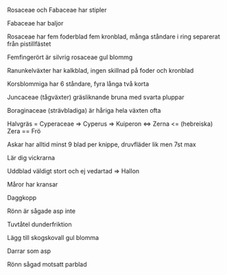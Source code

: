 Rosaceae och Fabaceae har stipler

Fabaceae har baljor

Rosaceae har fem foderblad fem kronblad, många ståndare i ring separerat från pistillfästet

Femfingerört är silvrig rosaceae gul blommg

Ranunkelväxter har kalkblad, ingen skillnad på foder och kronblad  

Korsblommiga har 6 ståndare, fyra långa två korta 

Juncaceae (tågväxter) gräsliknande bruna med svarta pluppar  

Boraginaceae (strävbladiga) är håriga hela växten ofta 

Halvgräs = Cyperaceae => Cyperus => Kuiperon <=> Zerna <= (hebreiska) Zera == Frö

Askar har alltid minst 9 blad per knippe, druvfläder lik men 7st max

Lär dig vickrarna

Uddblad väldigt stort och ej vedartad => Hallon

Måror har kransar 

Daggkopp

Rönn är sågade asp inte

Tuvtåtel dunderfriktion

Lägg till skogskovall gul blomma

Darrar som asp

Rönn sågad motsatt parblad
